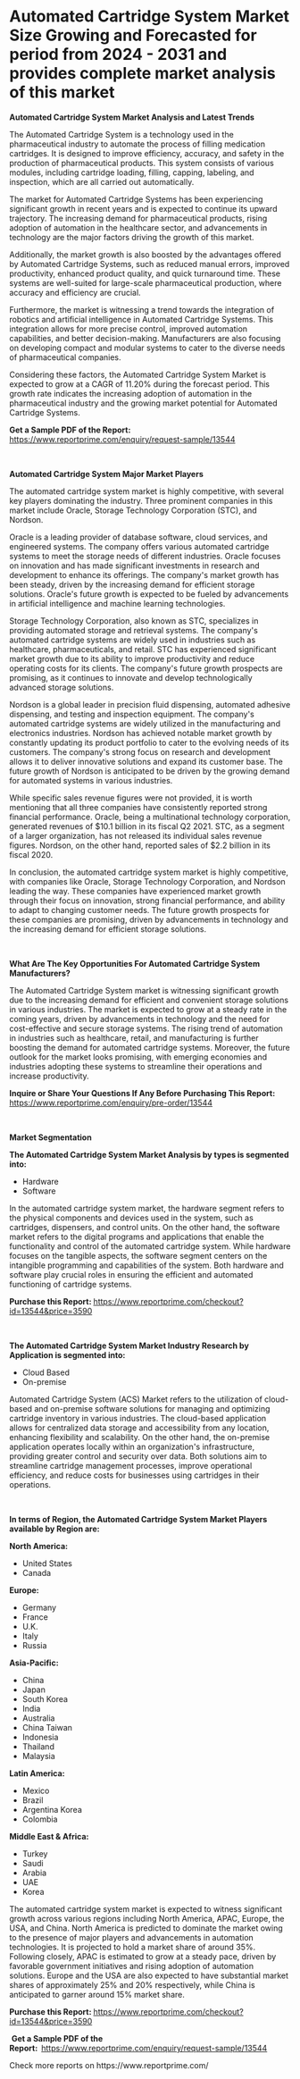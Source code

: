 <p><h1>Automated Cartridge System Market Size Growing and Forecasted for period from 2024 - 2031 and provides complete market analysis of this market</h1></p><p><strong>Automated Cartridge System Market Analysis and Latest Trends</strong></p>
<p><p>The Automated Cartridge System is a technology used in the pharmaceutical industry to automate the process of filling medication cartridges. It is designed to improve efficiency, accuracy, and safety in the production of pharmaceutical products. This system consists of various modules, including cartridge loading, filling, capping, labeling, and inspection, which are all carried out automatically.</p><p>The market for Automated Cartridge Systems has been experiencing significant growth in recent years and is expected to continue its upward trajectory. The increasing demand for pharmaceutical products, rising adoption of automation in the healthcare sector, and advancements in technology are the major factors driving the growth of this market.</p><p>Additionally, the market growth is also boosted by the advantages offered by Automated Cartridge Systems, such as reduced manual errors, improved productivity, enhanced product quality, and quick turnaround time. These systems are well-suited for large-scale pharmaceutical production, where accuracy and efficiency are crucial.</p><p>Furthermore, the market is witnessing a trend towards the integration of robotics and artificial intelligence in Automated Cartridge Systems. This integration allows for more precise control, improved automation capabilities, and better decision-making. Manufacturers are also focusing on developing compact and modular systems to cater to the diverse needs of pharmaceutical companies.</p><p>Considering these factors, the Automated Cartridge System Market is expected to grow at a CAGR of 11.20% during the forecast period. This growth rate indicates the increasing adoption of automation in the pharmaceutical industry and the growing market potential for Automated Cartridge Systems.</p></p>
<p><strong>Get a Sample PDF of the Report:&nbsp;</strong> <a href="https://www.reportprime.com/enquiry/request-sample/13544">https://www.reportprime.com/enquiry/request-sample/13544</a></p>
<p>&nbsp;</p>
<p><strong>Automated Cartridge System Major Market Players</strong></p>
<p><p>The automated cartridge system market is highly competitive, with several key players dominating the industry. Three prominent companies in this market include Oracle, Storage Technology Corporation (STC), and Nordson.</p><p>Oracle is a leading provider of database software, cloud services, and engineered systems. The company offers various automated cartridge systems to meet the storage needs of different industries. Oracle focuses on innovation and has made significant investments in research and development to enhance its offerings. The company's market growth has been steady, driven by the increasing demand for efficient storage solutions. Oracle's future growth is expected to be fueled by advancements in artificial intelligence and machine learning technologies.</p><p>Storage Technology Corporation, also known as STC, specializes in providing automated storage and retrieval systems. The company's automated cartridge systems are widely used in industries such as healthcare, pharmaceuticals, and retail. STC has experienced significant market growth due to its ability to improve productivity and reduce operating costs for its clients. The company's future growth prospects are promising, as it continues to innovate and develop technologically advanced storage solutions.</p><p>Nordson is a global leader in precision fluid dispensing, automated adhesive dispensing, and testing and inspection equipment. The company's automated cartridge systems are widely utilized in the manufacturing and electronics industries. Nordson has achieved notable market growth by constantly updating its product portfolio to cater to the evolving needs of its customers. The company's strong focus on research and development allows it to deliver innovative solutions and expand its customer base. The future growth of Nordson is anticipated to be driven by the growing demand for automated systems in various industries.</p><p>While specific sales revenue figures were not provided, it is worth mentioning that all three companies have consistently reported strong financial performance. Oracle, being a multinational technology corporation, generated revenues of $10.1 billion in its fiscal Q2 2021. STC, as a segment of a larger organization, has not released its individual sales revenue figures. Nordson, on the other hand, reported sales of $2.2 billion in its fiscal 2020.</p><p>In conclusion, the automated cartridge system market is highly competitive, with companies like Oracle, Storage Technology Corporation, and Nordson leading the way. These companies have experienced market growth through their focus on innovation, strong financial performance, and ability to adapt to changing customer needs. The future growth prospects for these companies are promising, driven by advancements in technology and the increasing demand for efficient storage solutions.</p></p>
<p>&nbsp;</p>
<p><strong>What Are The Key Opportunities For Automated Cartridge System Manufacturers?</strong></p>
<p><p>The Automated Cartridge System market is witnessing significant growth due to the increasing demand for efficient and convenient storage solutions in various industries. The market is expected to grow at a steady rate in the coming years, driven by advancements in technology and the need for cost-effective and secure storage systems. The rising trend of automation in industries such as healthcare, retail, and manufacturing is further boosting the demand for automated cartridge systems. Moreover, the future outlook for the market looks promising, with emerging economies and industries adopting these systems to streamline their operations and increase productivity.</p></p>
<p><strong>Inquire or Share Your Questions If Any Before Purchasing This Report:</strong> <a href="https://www.reportprime.com/enquiry/pre-order/13544">https://www.reportprime.com/enquiry/pre-order/13544</a></p>
<p>&nbsp;</p>
<p><strong>Market Segmentation</strong></p>
<p><strong>The Automated Cartridge System Market Analysis by types is segmented into:</strong></p>
<p><ul><li>Hardware</li><li>Software</li></ul></p>
<p><p>In the automated cartridge system market, the hardware segment refers to the physical components and devices used in the system, such as cartridges, dispensers, and control units. On the other hand, the software market refers to the digital programs and applications that enable the functionality and control of the automated cartridge system. While hardware focuses on the tangible aspects, the software segment centers on the intangible programming and capabilities of the system. Both hardware and software play crucial roles in ensuring the efficient and automated functioning of cartridge systems.</p></p>
<p><strong>Purchase this Report:&nbsp;</strong><a href="https://www.reportprime.com/checkout?id=13544&price=3590">https://www.reportprime.com/checkout?id=13544&price=3590</a></p>
<p>&nbsp;</p>
<p><strong>The Automated Cartridge System Market Industry Research by Application is segmented into:</strong></p>
<p><ul><li>Cloud Based</li><li>On-premise</li></ul></p>
<p><p>Automated Cartridge System (ACS) Market refers to the utilization of cloud-based and on-premise software solutions for managing and optimizing cartridge inventory in various industries. The cloud-based application allows for centralized data storage and accessibility from any location, enhancing flexibility and scalability. On the other hand, the on-premise application operates locally within an organization's infrastructure, providing greater control and security over data. Both solutions aim to streamline cartridge management processes, improve operational efficiency, and reduce costs for businesses using cartridges in their operations.</p></p>
<p>&nbsp;</p>
<p><strong>In terms of Region, the Automated Cartridge System Market Players available by Region are:</strong></p>
<p>
    <p> <strong> North America: </strong>
        <ul>
            <li>United States</li>
            <li>Canada</li>
        </ul>
        </p> 
    <p> <strong> Europe: </strong>
        <ul>
            <li>Germany</li>
            <li>France</li>
            <li>U.K.</li>
            <li>Italy</li>
            <li>Russia</li>
        </ul>
        </p> 
    <p> <strong> Asia-Pacific: </strong>
        <ul>
            <li>China</li>
            <li>Japan</li>
            <li>South Korea</li>
            <li>India</li>
            <li>Australia</li>
            <li>China Taiwan</li>
            <li>Indonesia</li>
            <li>Thailand</li>
            <li>Malaysia</li>
        </ul>
        </p> 
    <p> <strong> Latin America: </strong>
        <ul>
            <li>Mexico</li>
            <li>Brazil</li>
            <li>Argentina Korea</li>
            <li>Colombia</li>
        </ul>
        </p> 
    <p> <strong> Middle East & Africa: </strong>
        <ul>
            <li>Turkey</li>
            <li>Saudi</li>
            <li>Arabia</li>
            <li>UAE</li>
            <li>Korea</li>
        </ul>
    </p>
    </p>
<p><p>The automated cartridge system market is expected to witness significant growth across various regions including North America, APAC, Europe, the USA, and China. North America is predicted to dominate the market owing to the presence of major players and advancements in automation technologies. It is projected to hold a market share of around 35%. Following closely, APAC is estimated to grow at a steady pace, driven by favorable government initiatives and rising adoption of automation solutions. Europe and the USA are also expected to have substantial market shares of approximately 25% and 20% respectively, while China is anticipated to garner around 15% market share.</p></p>
<p><strong>Purchase this Report: </strong><a href="https://www.reportprime.com/checkout?id=13544&price=3590">https://www.reportprime.com/checkout?id=13544&price=3590</a></p>
<p>&nbsp;<strong>Get a Sample PDF of the Report:&nbsp;&nbsp;</strong><a href="https://www.reportprime.com/enquiry/request-sample/13544">https://www.reportprime.com/enquiry/request-sample/13544</a></p>
<p><strong></strong></p>
<p>Check more reports on https://www.reportprime.com/</p>